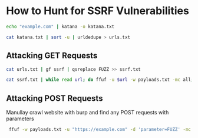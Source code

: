 # How to Hunt for SSRF Vulnerabilities

```bash
echo "example.com" | katana -o katana.txt

cat katana.txt | sort -u | urldedupe > urls.txt
```

## Attacking GET Requests
```bash
cat urls.txt | gf ssrf | qsreplace FUZZ >> ssrf.txt

cat ssrf.txt | while read url; do ffuf -u $url -w payloads.txt -mc all; done
```

## Attacking POST Requests

Manullay crawl website with burp and find any POST requests with parameters

```bash
 ffuf -w payloads.txt -u "https://example.com" -d 'parameter=FUZZ' -mc 200
```
